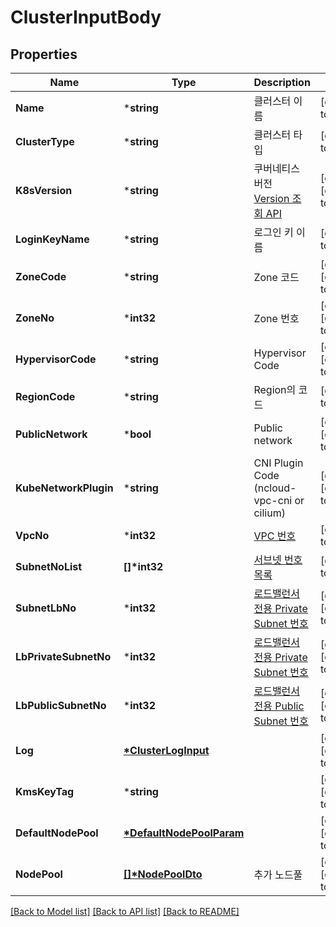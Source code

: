 # ClusterInputBody

## Properties
Name | Type | Description | Notes
------------ | ------------- | ------------- | -------------
**Name** | ***string** | 클러스터 이름 | [default to null]
**ClusterType** | ***string** | 클러스터 타입 | [default to null]
**K8sVersion** | ***string** | 쿠버네티스 버전 [Version 조회 API](/docs/compute-vpckubernetesservice-nksv2#k8sSupportedVersion) | [optional] [default to null]
**LoginKeyName** | ***string** | 로그인 키 이름 | [default to null]
**ZoneCode** | ***string** | Zone 코드 | [optional] [default to null]
**ZoneNo** | ***int32** | Zone 번호 | [optional] [default to null]
**HypervisorCode** | ***string** | Hypervisor Code | [optional] [default to null]
**RegionCode** | ***string** | Region의 코드 | [default to null]
**PublicNetwork** | ***bool** | Public network | [optional] [default to null]
**KubeNetworkPlugin** | ***string** | CNI Plugin Code (ncloud-vpc-cni or cilium) | [optional] [default to null]
**VpcNo** | ***int32** | [VPC 번호](/docs/networking-vpc-vpcmanagement-getvpclist) | [default to null]
**SubnetNoList** | **[]\*int32** | [서브넷 번호 목록](/docs/networking-vpc-subnetmanagement-getsubnetlist) | [default to null]
**SubnetLbNo** | ***int32** | [로드밸런서 전용 Private Subnet 번호](/docs/networking-vpc-subnetmanagement-getsubnetlist) | [optional] [default to null]
**LbPrivateSubnetNo** | ***int32** | [로드밸런서 전용 Private Subnet 번호](/docs/networking-vpc-subnetmanagement-getsubnetlist) | [optional] [default to null]
**LbPublicSubnetNo** | ***int32** | [로드밸런서 전용 Public Subnet 번호](/docs/networking-vpc-subnetmanagement-getsubnetlist) | [optional] [default to null]
**Log** | **[*ClusterLogInput](ClusterLogInput.md)** |  | [optional] [default to null]
**KmsKeyTag** | ***string** |  | [optional] [default to null]
**DefaultNodePool** | **[*DefaultNodePoolParam](DefaultNodePoolParam.md)** |  | [optional] [default to null]
**NodePool** | **[[]\*NodePoolDto](NodePoolDto.md)** | 추가 노드풀 | [optional] [default to null]

[[Back to Model list]](../README.md#documentation-for-models) [[Back to API list]](../README.md#documentation-for-api-endpoints) [[Back to README]](../README.md)


